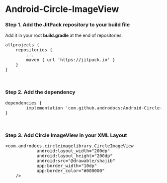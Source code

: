 # Android-Circle-ImageView
<h3>Step 1. Add the JitPack repository to your build file</h3>
<p>Add it in your root <strong>build.gradle</strong> at the end of repositories:</p>
<pre>allprojects {
	repositories {
		...
		maven { url 'https://jitpack.io' }
	}
}</pre>
<p>&nbsp;</p>
<h3>Step 2. Add the dependency</h3>
<pre>dependencies {
        implementation 'com.github.androdocs:Android-Circle-ImageView:0.1.0'
}</pre>
<p>&nbsp;</p>
<h3>Step 3. Add Circle ImageView in your XML Layout</h3>
<pre>&lt;com.androdocs.circleimagelibrary.CircleImageView
            android:layout_width="200dp"
            android:layout_height="200dp"
            android:src="@drawable/shajib"
            app:border_width="10dp"
            app:border_color="#000000"
    /&gt;</pre>
<p>&nbsp;</p>
